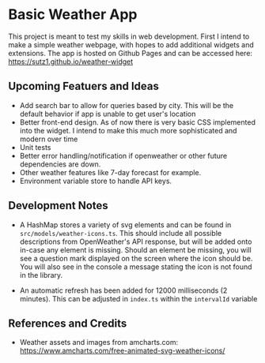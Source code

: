# Basic Weather App
This project is meant to test my skills in web development. First I intend to make a simple weather webpage, with hopes to add additional widgets and extensions. The app is hosted on Github Pages and can be accessed here: https://sutz1.github.io/weather-widget

## Upcoming Featuers and Ideas
* Add search bar to allow for queries based by city. This will be the default behavior if app is unable to get user's location
* Better front-end design. As of now there is very basic CSS implemented into the widget. I intend to make this much more sophisticated and modern over time
* Unit tests
* Better error handling/notification if openweather or other future dependencies are down.
* Other weather features like 7-day forecast for example.
* Environment variable store to handle API keys.


## Development Notes
* A HashMap stores a variety of svg elements and can be found in `src/models/weather-icons.ts`. This should include all possible descriptions from OpenWeather's API response, but will be added onto in-case any element is missing. Should an element be missing, you will see a question mark displayed on the screen where the icon should be. You will also see in the console a message stating the icon is not found in the library.

* An automatic refresh has been added for 12000 milliseconds (2 minutes). This can be adjusted in `index.ts` within the `intervalId` variable


## References and Credits
* Weather assets and images from amcharts.com: https://www.amcharts.com/free-animated-svg-weather-icons/


